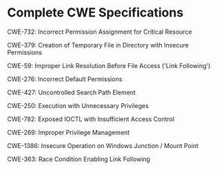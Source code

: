 

# Complete CWE Specifications

CWE-732: Incorrect Permission Assignment for Critical Resource

CWE-379: Creation of Temporary File in Directory with Insecure Permissions

CWE-59: Improper Link Resolution Before File Access ('Link Following')

CWE-276: Incorrect Default Permissions

CWE-427: Uncontrolled Search Path Element

CWE-250: Execution with Unnecessary Privileges

CWE-782: Exposed IOCTL with Insufficient Access Control

CWE-269: Improper Privilege Management

CWE-1386: Insecure Operation on Windows Junction / Mount Point

CWE-363: Race Condition Enabling Link Following